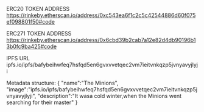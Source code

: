 ERC20 TOKEN ADDRESS 
https://rinkeby.etherscan.io/address/0xc543ea6f1c2c5c42544886d60f075ef098801f50#code


ERC271 TOKEN ADDRESS
https://rinkeby.etherscan.io/address/0x6cbd39b2cab7a12e82d4db90196b13b0fc9ba425#code


IPFS URL
ipfs.io/ipfs/bafybeihwfeq7hsfqd5en6gvxvvetqec2vm7ieitvnkqzp5jvnyavyjlyji


Metadata structure: {
   "name":"The Minions",
   "image":"ipfs.io/ipfs/bafybeihwfeq7hsfqd5en6gvxvvetqec2vm7ieitvnkqzp5jvnyavyjlyji",
   "description":"It wasa cold winter,when the Minions went searching for their master"
}
